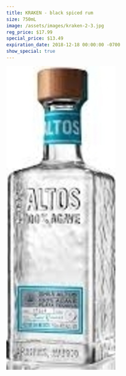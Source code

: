```yaml
---
title: KRAKEN - black spiced rum
size: 750mL
image: /assets/images/kraken-2-3.jpg
reg_price: $17.99
special_price: $13.49
expiration_date: 2018-12-18 00:00:00 -0700
show_special: true
---
```


![](/assets/images/versions/olmeca-2-1---x----288-800x---.jpg)